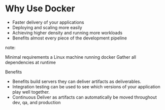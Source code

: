 # Why Use Docker

* Faster delivery of your applications
* Deploying and scaling more easily
* Achieving higher density and running more workloads
* Benefits almost every piece of the development pipeline

note:

Minimal requirements a Linux machine running docker
Gather all dependencies at runtime

Benefits
- Benefits build servers they can deliver artifacts as deliverables.
- Integration testing can be used to see which versions of your application play well together.
- Continuous Deliver as artifacts can automatically be moved throughout dev, qa, and production
